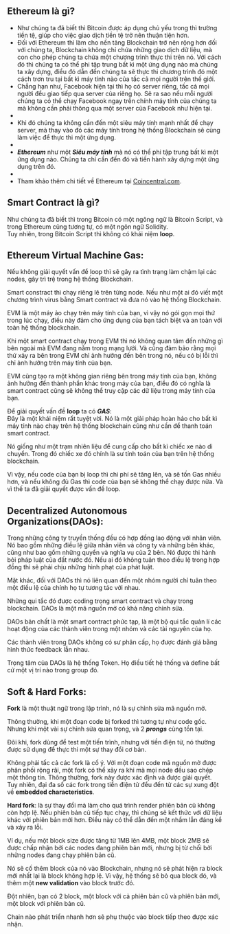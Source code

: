 Ethereum là gì?
---


- Như chúng ta đã biết thì Bitcoin được áp dụng chủ yếu trong thì trường tiền tệ, giúp cho việc giao dịch tiền tệ trở nên thuận tiện hơn.  
- Đối với Ethereum thì làm cho nền tảng Blockchain trở nên rộng hơn đối với chúng ta, Blockchain không chỉ chứa những giao dịch dữ liệu, mà con cho phép chúng ta chứa một chương trình thực thi trên nó. Với cách đó thì chúng ta có thể phi tập trung bất kì một ứng dụng nào mà chúng ta xây dựng, điều đó dẫn đến chúng ta sẽ thực thi chương trình đó một cách trơn tru tại bất kì máy tính nào của tấc cả mọi người trên thế giới.  
- Chẳng hạn như, Facebook hiện tại thì họ có server riêng, tấc cả mọi người đều giao tiếp qua server của riêng họ. Sẽ ra sao nếu mỗi người chúng ta có thể chạy  Facebook ngay trên chính máy tính của chúng ta mà không cần phải thông qua một server của Facebook như hiện tại.  
- 
- Khi đó chúng ta không cần đến một siêu máy tính mạnh nhất để chạy server, mà thay vào đó các máy tính trong hệ thống Blockchain sẽ cùng làm việc để thực thi một ứng dụng.  
- 
- ***Ethereum*** như một ***Siêu máy tính*** mà nó có thể phi tập trung bất kì một ứng dụng nào. Chúng ta chỉ cần đến đó và tiến hành xây dựng một ứng dụng trên đó.  
- 
- Tham khảo thêm chi tiết về Ethereum tại [Coincentral.com](https://coincentral.com/what-is-ethereum-the-ultimate-beginners-guide/).  

Smart Contract là gì?
---

Như chúng ta đã biết thì trong Bitcoin có một ngông ngữ là Bitcoin Script, và trong Ethereum cũng tương tự, có một ngôn ngữ Solidity.  
Tuy nhiên, trong Bitcoin Script thì không có khái niệm **loop**.  

Ethereum Virtual Machine Gas:
---

Nếu không giải quyết vấn đề loop thì sẽ gây ra tình trạng làm chậm lại các nodes, gây trì trệ trong hệ thống Blockchain.  

Smart constract thì chạy riêng lẽ trên từng node. Nếu như một ai đó viết một chương trình virus bằng Smart contract và đưa nó vào hệ thống  Blockchain.  

EVM là một máy ảo chạy trên máy tính của bạn, vì vậy nó gói gọn mọi thứ trong lúc chạy, điều này đảm cho ứng dụng của bạn tách biệt và an toàn với toàn hệ thống blockchain.  

Khi một smart contract chạy trong EVM thì nó không quan tâm đến những gì bên ngoài mà EVM đang nằm trong mạng lưới. Và cũng đảm bảo rằng mọi thứ xảy ra bên trong EVM chỉ ảnh hưởng đến bên trong nó, nếu có bị lỗi thì chỉ ảnh hưởng trên máy tính của bạn.  

EVM cũng tạo ra một không gian riêng bên trong máy tính của bạn, không ảnh hưởng đến thành phần khác trong máy của bạn, điều đó có nghĩa là smart contract cũng sẽ không thể truy cập các dữ liệu trong máy tính của bạn.  

Để giải quyết vấn đề **loop** ta có ***GAS***:  
Đây là một khái niệm rất tuyệt vời. Nó là một giải pháp hoàn hảo cho bất kì máy tính nào chạy trên hệ thống blockchain cũng như cần để thanh toán smart contract.  

Nó giống như một trạm nhiên liệu để cung cấp cho bất kì chiếc xe nào di chuyển.  Trong đó chiếc xe đó chính là sư tính toán của bạn trên hệ thống blockchain.  

Vì vậy, nếu code của bạn bị loop thì chi phí sẽ tăng lên, và sẽ tốn Gas nhiều hơn, và nếu không đủ Gas thì code của bạn sẽ không thể chạy được nữa. Và vì thế ta đã giải quyết được vấn đề loop.  

Decentralized Autonomous Organizations(DAOs):
---

Trong những công ty truyền thống đều có hợp đồng lao động với nhân viên. Nó bao gồm những điều lệ giữa nhân viên và công ty và những bên khác, cũng như bao gồm những quyền và nghĩa vụ của 2 bên. Nó được thi hành bỏi pháp luật của đất nước đó. Nếu ai đó không tuân theo điều lệ trong hợp đồng thì sẽ phải chịu những hình phạt của phát luật.  

Mặt khác, đối với DAOs thì nó liên quan đến một nhóm người chỉ tuân theo một điều lệ của chính họ tự tương tác với nhau.  

Những qui tắc đó được coding trong smart contract và chạy trong blockchain. DAOs là một mã nguồn mở có khả năng chỉnh sửa.  

DAOs bản chất là một smart contract phức tạp, là một bộ qui tắc quản lí các hoạt động của các thành viên trong một nhóm và các tài nguyên của họ.  

Các thành viên trong DAOs không có sư phân cấp, họ được đánh giá bằng hình thức feedback lẫn nhau.  

Trọng tâm của DAOs là hệ thống Token. Họ điều tiết hệ thống và define bất cứ một vị trí nào trong group đó.  

Soft & Hard Forks:
---

**Fork** là một thuật ngữ trong lập trình, nó là sự chỉnh sửa mã nguồn mở.  

Thông thường, khi một đoạn code bị forked thì tương tự như code gốc.
Nhưng khi một vài sự chỉnh sửa quan trọng, và 2 ***prongs*** cùng tồn tại.  

Đôi khi, fork dùng để test một tiến trình, nhưng với tiền điện tử, nó thường được sử dụng để thực thi một sự thay đổi cơ bản.  

Không phải tấc cả các fork là cố ý. Với một đoạn code mã nguồn mở được phân phối rộng rãi, một fork có thể xảy ra khi mà mọi node đều sao chép một thông tin. Thông thường, fork này được xác định và được giải quyết. Tuy nhiên, đại đa số các fork trong tiền điện tử đều đến từ các sự xung đột về **embedded characteristics**.  

**Hard fork**: là sự thay đổi mà làm cho quá trình render phiên bản cũ không còn hợp lệ. Nếu phiên bản cũ tiếp tục chạy, thì chúng sẽ kết thức với dữ liệu khác với phiên bản mới hơn. Điều này có thể dẫn đến một nhầm lẫn đáng kể và xảy ra lỗi.  

Ví dụ, nếu một block size được tăng từ 1MB lên 4MB, một block 2MB sẽ được chấp nhận bởi các nodes đang phiên bản mới, nhưng bị từ chối bởi những nodes đang chạy phiên bản cũ.  

Nó sẽ cố thêm block của nó vào Blockchain, nhưng nó sẽ phát hiện ra block mới nhất lại là block không hợp lệ. Vì vậy, hệ thống sẽ bỏ qua block đó, và thêm một **new validation** vào block trước đó.  

Đột nhiên, bạn có 2 block, một block với cả phiên bản cũ và phiên bản mới, một block với phiên bản cũ.  

Chain nào phát triển nhanh hơn sẽ phụ thuộc vào block tiếp theo được xác nhận.  


